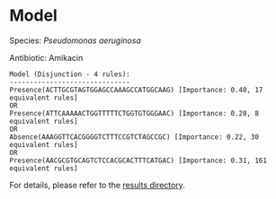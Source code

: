 
# Model

Species: *Pseudomonas aeruginosa*

Antibiotic: Amikacin

```
Model (Disjunction - 4 rules):
------------------------------
Presence(ACTTGCGTAGTGGAGCCAAAGCCATGGCAAG) [Importance: 0.40, 17 equivalent rules]
OR
Presence(ATTCAAAAACTGGTTTTTCTGGTGTGGGAAC) [Importance: 0.28, 8 equivalent rules]
OR
Absence(AAAGGTTCACGGGGTCTTTCCGTCTAGCCGC) [Importance: 0.22, 30 equivalent rules]
OR
Presence(AACGCGTGCAGTCTCCACGCACTTTCATGAC) [Importance: 0.31, 161 equivalent rules]

```

For details, please refer to the [results directory](../../../../../results/scm_b/pseudomonas%20aeruginosa/amikacin/repeat_9/).

